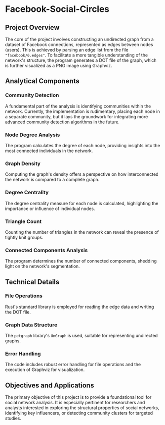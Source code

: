 # Facebook-Social-Circles

## Project Overview

The core of the project involves constructing an undirected graph from a dataset of Facebook connections, represented as edges between nodes (users). This is achieved by parsing an edge list from the file `"facebook/0.edges"`. To facilitate a more tangible understanding of the network's structure, the program generates a DOT file of the graph, which is further visualized as a PNG image using Graphviz.

## Analytical Components

### Community Detection
A fundamental part of the analysis is identifying communities within the network. Currently, the implementation is rudimentary, placing each node in a separate community, but it lays the groundwork for integrating more advanced community detection algorithms in the future.

### Node Degree Analysis
The program calculates the degree of each node, providing insights into the most connected individuals in the network.

### Graph Density
Computing the graph's density offers a perspective on how interconnected the network is compared to a complete graph.

### Degree Centrality
The degree centrality measure for each node is calculated, highlighting the importance or influence of individual nodes.

### Triangle Count
Counting the number of triangles in the network can reveal the presence of tightly knit groups.

### Connected Components Analysis
The program determines the number of connected components, shedding light on the network's segmentation.

## Technical Details

### File Operations
Rust's standard library is employed for reading the edge data and writing the DOT file.

### Graph Data Structure
The `petgraph` library's `UnGraph` is used, suitable for representing undirected graphs.

### Error Handling
The code includes robust error handling for file operations and the execution of Graphviz for visualization.

## Objectives and Applications

The primary objective of this project is to provide a foundational tool for social network analysis. It is especially pertinent for researchers and analysts interested in exploring the structural properties of social networks, identifying key influencers, or detecting community clusters for targeted studies.
